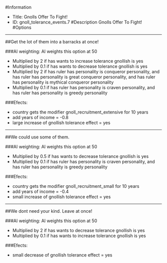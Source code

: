 #Information
 - Title:  Gnolls Offer To Fight!
 - ID: gnoll_tolerance_events.7
#Description
 Gnolls Offer To Fight!
#Options

___
##Get the lot of them into a barracks at once!

###AI weighting:
AI weights this option at 50
 - Multiplied by 2 if has wants to increase tolerance gnollish is yes
 - Multiplied by 0.1 if has wants to decrease tolerance gnollish is yes
 - Multiplied by 2 if has ruler has personality is conqueror personality, and has ruler has personality is great conqueror personality, and has ruler has personality is mythical conqueror personality
 - Multiplied by 0.1 if has ruler has personality is craven personality, and has ruler has personality is greedy personality


###Efects:<ul><li>country gets the modifier gnoll_recruitment_extensive for 10 years</li><li>add years of income = -0.8</li><li>large increase of gnollish tolerance effect = yes</li></ul>

___
##We could use some of them.

###AI weighting:
AI weights this option at 50
 - Multiplied by 0.5 if has wants to decrease tolerance gnollish is yes
 - Multiplied by 0.1 if has ruler has personality is craven personality, and has ruler has personality is greedy personality


###Efects:<ul><li>country gets the modifier gnoll_recruitment_small for 10 years</li><li>add years of income = -0.4</li><li>small increase of gnollish tolerance effect = yes</li></ul>

___
##We dont need your kind. Leave at once!

###AI weighting:
AI weights this option at 50
 - Multiplied by 2 if has wants to decrease tolerance gnollish is yes
 - Multiplied by 0.1 if has wants to increase tolerance gnollish is yes


###Efects:<ul><li>small decrease of gnollish tolerance effect = yes</li></ul>
